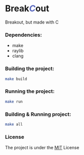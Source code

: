 # <span color>Break<i style="color: #5C6BC0;">C</i>out</span>
Breakout, but made with C

### Dependencies: 
- make
- raylib
- clang

### Building the project:
```bash
make build
```

### Running the project:
```bash
make run
```

### Building & Running project:
```bash
make all
```

### License
The project is under the [MIT]() License
